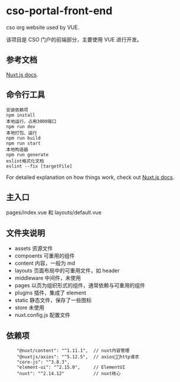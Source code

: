 # cso-portal-front-end

cso org website used by VUE.

该项目是 CSO 门户的前端部分，主要使用 VUE 进行开发。

## 参考文档

[Nuxt.js docs](https://nuxtjs.org).

## 命令行工具

```
安装依赖项
npm install
本地运行，占用3000端口
npm run dev
本地打包、运行
npm run build
npm run start
本地构造器
npm run generate
eslint格式化文档
eslint --fix [targetFile]
```

For detailed explanation on how things work, check out [Nuxt.js docs](https://nuxtjs.org).

## 主入口

pages/index.vue 和 layouts/default.vue

## 文件夹说明

- assets 资源文件
- compoents 可重用的组件
- content 内容，一般为 md
- layouts 页面布局中的可重用文件，如 header
- middleware 中间件，未使用
- pages 以页为组织形式的组件，通常依赖与可重用的组件
- plugins 插件，集成了 element
- static 静态文件，保存了一些图标
- store 未使用
- nuxt.config.js 配置文件

## 依赖项

```
    "@nuxt/content": "^1.11.1",  // nuxt内容管理
    "@nuxtjs/axios": "^5.12.5",  // axios，http请求
    "core-js": "^3.8.3",
    "element-ui": "^2.15.0",     // ElementUI
    "nuxt": "^2.14.12"           // nuxt核心
```

